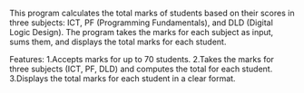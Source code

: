 This program calculates the total marks of students based on their scores in three subjects: ICT, PF (Programming Fundamentals), and DLD (Digital Logic Design).
The program takes the marks for each subject as input, sums them, and displays the total marks for each student.

Features:
1.Accepts marks for up to 70 students.
2.Takes the marks for three subjects (ICT, PF, DLD) and computes the total for each student.
3.Displays the total marks for each student in a clear format.
